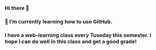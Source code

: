 ### Hi there 👋
### 🌱 I’m currently learning how to use GitHub. 
### I have a web-learning class every Tuseday this semester. I hope I can do well in this class and get a good grade!


<!--
**Yu-Jhu-Wu/Yu-Jhu-Wu** is a ✨ _special_ ✨ repository because its `README.md` (this file) appears on your GitHub profile.

Here are some ideas to get you started:

- 🔭 I’m currently working on ...
- 🌱 I’m currently learning ...
- 👯 I’m looking to collaborate on ...
- 🤔 I’m looking for help with ...
- 💬 Ask me about ...
- 📫 How to reach me: ...
- 😄 Pronouns: ...
- ⚡ Fun fact: ...
-->
